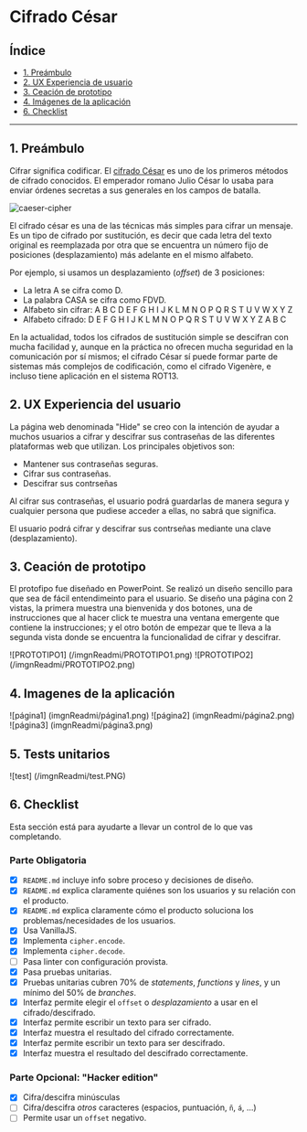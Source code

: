 # Cifrado César

## Índice

* [1. Preámbulo](#1-preámbulo)
* [2. UX Experiencia de usuario](#2-experiencia-de-usuario)
* [3. Ceación de prototipo](#3-creación-de-prototipo)
* [4. Imágenes de la aplicación](#4-imágenes-de-la-aplicación)
* [6. Checklist](#9-checklist)

***

## 1. Preámbulo

Cifrar significa codificar. El [cifrado César](https://en.wikipedia.org/wiki/Caesar_cipher)
es uno de los primeros métodos de cifrado conocidos. El emperador romano Julio
César lo usaba para enviar órdenes secretas a sus generales en los campos de
batalla.

![caeser-cipher](https://upload.wikimedia.org/wikipedia/commons/thumb/2/2b/Caesar3.svg/2000px-Caesar3.svg.png)

El cifrado césar es una de las técnicas más simples para cifrar un mensaje. Es
un tipo de cifrado por sustitución, es decir que cada letra del texto original
es reemplazada por otra que se encuentra un número fijo de posiciones
(desplazamiento) más adelante en el mismo alfabeto.

Por ejemplo, si usamos un desplazamiento (_offset_) de 3 posiciones:

* La letra A se cifra como D.
* La palabra CASA se cifra como FDVD.
* Alfabeto sin cifrar: A B C D E F G H I J K L M N O P Q R S T U V W X Y Z
* Alfabeto cifrado: D E F G H I J K L M N O P Q R S T U V W X Y Z A B C

En la actualidad, todos los cifrados de sustitución simple se descifran con
mucha facilidad y, aunque en la práctica no ofrecen mucha seguridad en la
comunicación por sí mismos; el cifrado César sí puede formar parte de sistemas
más complejos de codificación, como el cifrado Vigenère, e incluso tiene
aplicación en el sistema ROT13.

## 2. UX Experiencia del usuario
La página web denominada "Hide" se creo con la intención de ayudar a muchos usuarios a cifrar y descifrar sus contraseñas de las diferentes plataformas web que utilizan. 
Los principales objetivos son:
* Mantener sus contraseñas seguras.
* Cifrar sus contraseñas.
* Descifrar sus contrseñas

Al cifrar sus contraseñas, el usuario podrá guardarlas de manera segura y cualquier persona que pudiese acceder a ellas, no sabrá que significa.

El usuario podrá cifrar y descifrar sus contrseñas mediante una clave (desplazamiento).


## 3. Ceación de prototipo
El protofipo fue diseñado en PowerPoint.
Se realizó un diseño sencillo para que sea de fácil entendimeinto para el usuario.
Se diseño una página con 2 vistas, la primera muestra una bienvenida y dos botones, una de instrucciones que al hacer click te muestra una ventana emergente que contiene la instrucciones; y el otro botón de empezar que te lleva a la segunda vista donde se encuentra la funcionalidad de cifrar y descifrar.

![PROTOTIPO1] (/imgnReadmi/PROTOTIPO1.png)
![PROTOTIPO2] (/imgnReadmi/PROTOTIPO2.png)

## 4. Imagenes de la aplicación

![página1] (imgnReadmi/página1.png)
![página2] (imgnReadmi/página2.png)
![página3] (imgnReadmi/página3.png)

## 5. Tests unitarios

![test] (/imgnReadmi/test.PNG)

## 6. Checklist

Esta sección está para ayudarte a llevar un control de lo que vas completando.

### Parte Obligatoria

* [X] `README.md` incluye info sobre proceso y decisiones de diseño.
* [X] `README.md` explica claramente quiénes son los usuarios y su relación con
  el producto.
* [X] `README.md` explica claramente cómo el producto soluciona los
  problemas/necesidades de los usuarios.
* [X] Usa VanillaJS.
* [X] Implementa `cipher.encode`.
* [X] Implementa `cipher.decode`.
* [ ] Pasa linter con configuración provista.
* [X] Pasa pruebas unitarias.
* [X] Pruebas unitarias cubren 70% de _statements_, _functions_ y _lines_, y un
  mínimo del 50% de _branches_.
* [X] Interfaz permite elegir el `offset` o _desplazamiento_ a usar en el
  cifrado/descifrado.
* [X] Interfaz permite escribir un texto para ser cifrado.
* [X] Interfaz muestra el resultado del cifrado correctamente.
* [X] Interfaz permite escribir un texto para ser descifrado.
* [X] Interfaz muestra el resultado del descifrado correctamente.

### Parte Opcional: "Hacker edition"

* [X] Cifra/descifra minúsculas
* [ ] Cifra/descifra _otros_ caracteres (espacios, puntuación, `ñ`, `á`, ...)
* [ ] Permite usar un `offset` negativo.
